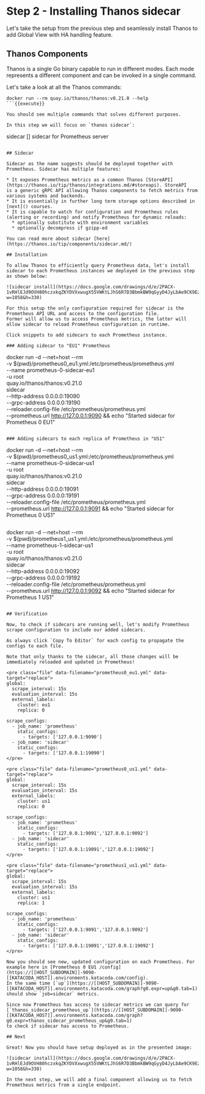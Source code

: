 # Step 2 - Installing Thanos sidecar

Let's take the setup from the previous step and seamlessly install Thanos to add Global View with HA handling feature.

## Thanos Components

Thanos is a single Go binary capable to run in different modes. Each mode represents a different
component and can be invoked in a single command.

Let's take a look at all the Thanos commands:

```
docker run --rm quay.io/thanos/thanos:v0.21.0 --help
```{{execute}}

You should see multiple commands that solves different purposes.

In this step we will focus on `thanos sidecar`:

```
  sidecar [<flags>]
    sidecar for Prometheus server
```

## Sidecar

Sidecar as the name suggests should be deployed together with Prometheus. Sidecar has multiple features:

* It exposes Prometheus metrics as a common Thanos [StoreAPI](https://thanos.io/tip/thanos/integrations.md/#storeapi). StoreAPI
is a generic gRPC API allowing Thanos components to fetch metrics from various systems and backends.
* It is essentially in further long term storage options described in [next]() courses.
* It is capable to watch for configuration and Prometheus rules (alerting or recording) and notify Prometheus for dynamic reloads:
  * optionally substitute with environment variables
  * optionally decompress if gzipp-ed

You can read more about sidecar [here](https://thanos.io/tip/components/sidecar.md/)

## Installation

To allow Thanos to efficiently query Prometheus data, let's install sidecar to each Prometheus instances we deployed in the previous step as shown below:

![sidecar install](https://docs.google.com/drawings/d/e/2PACX-1vRHlEJd9OVH80hczxkqZKYDVXxwugX55VWKtLJhS6R7D3BbmkBW9qGyyD4JyLbAe9CK9EzvurWTagTR/pub?w=1058&h=330)

For this setup the only configuration required for sidecar is the Prometheus API URL and access to the configuration file.
Former will allow us to access Prometheus metrics, the latter will allow sidecar to reload Prometheus configuration in runtime.

Click snippets to add sidecars to each Prometheus instance.

### Adding sidecar to "EU1" Prometheus

```
docker run -d --net=host --rm \
    -v $(pwd)/prometheus0_eu1.yml:/etc/prometheus/prometheus.yml \
    --name prometheus-0-sidecar-eu1 \
    -u root \
    quay.io/thanos/thanos:v0.21.0 \
    sidecar \
    --http-address 0.0.0.0:19090 \
    --grpc-address 0.0.0.0:19190 \
    --reloader.config-file /etc/prometheus/prometheus.yml \
    --prometheus.url http://127.0.0.1:9090 && echo "Started sidecar for Prometheus 0 EU1"
```{{execute}}

### Adding sidecars to each replica of Prometheus in "US1"

```
docker run -d --net=host --rm \
    -v $(pwd)/prometheus0_us1.yml:/etc/prometheus/prometheus.yml \
    --name prometheus-0-sidecar-us1 \
    -u root \
    quay.io/thanos/thanos:v0.21.0 \
    sidecar \
    --http-address 0.0.0.0:19091 \
    --grpc-address 0.0.0.0:19191 \
    --reloader.config-file /etc/prometheus/prometheus.yml \
    --prometheus.url http://127.0.0.1:9091 && echo "Started sidecar for Prometheus 0 US1"
```{{execute}}

```
docker run -d --net=host --rm \
    -v $(pwd)/prometheus1_us1.yml:/etc/prometheus/prometheus.yml \
    --name prometheus-1-sidecar-us1 \
    -u root \
    quay.io/thanos/thanos:v0.21.0 \
    sidecar \
    --http-address 0.0.0.0:19092 \
    --grpc-address 0.0.0.0:19192 \
    --reloader.config-file /etc/prometheus/prometheus.yml \
    --prometheus.url http://127.0.0.1:9092 && echo "Started sidecar for Prometheus 1 US1"
```{{execute}}

## Verification

Now, to check if sidecars are running well, let's modify Prometheus scrape configuration to include our added sidecars.

As always click `Copy To Editor` for each config to propagate the configs to each file.

Note that only thanks to the sidecar, all those changes will be immediately reloaded and updated in Prometheus!

<pre class="file" data-filename="prometheus0_eu1.yml" data-target="replace">
global:
  scrape_interval: 15s
  evaluation_interval: 15s
  external_labels:
    cluster: eu1
    replica: 0

scrape_configs:
  - job_name: 'prometheus'
    static_configs:
      - targets: ['127.0.0.1:9090']
  - job_name: 'sidecar'
    static_configs:
      - targets: ['127.0.0.1:19090']
</pre>

<pre class="file" data-filename="prometheus0_us1.yml" data-target="replace">
global:
  scrape_interval: 15s
  evaluation_interval: 15s
  external_labels:
    cluster: us1
    replica: 0

scrape_configs:
  - job_name: 'prometheus'
    static_configs:
      - targets: ['127.0.0.1:9091','127.0.0.1:9092']
  - job_name: 'sidecar'
    static_configs:
      - targets: ['127.0.0.1:19091','127.0.0.1:19092']
</pre>

<pre class="file" data-filename="prometheus1_us1.yml" data-target="replace">
global:
  scrape_interval: 15s
  evaluation_interval: 15s
  external_labels:
    cluster: us1
    replica: 1

scrape_configs:
  - job_name: 'prometheus'
    static_configs:
      - targets: ['127.0.0.1:9091','127.0.0.1:9092']
  - job_name: 'sidecar'
    static_configs:
      - targets: ['127.0.0.1:19091','127.0.0.1:19092']
</pre>

Now you should see new, updated configuration on each Prometheus. For example here in [Prometheus 0 EU1 /config](https://[[HOST_SUBDOMAIN]]-9090-[[KATACODA_HOST]].environments.katacoda.com/config).
In the same time [`up`](https://[[HOST_SUBDOMAIN]]-9090-[[KATACODA_HOST]].environments.katacoda.com/graph?g0.expr=up&g0.tab=1) should show `job=sidecar` metrics.

Since now Prometheus has access to sidecar metrics we can query for [`thanos_sidecar_prometheus_up`](https://[[HOST_SUBDOMAIN]]-9090-[[KATACODA_HOST]].environments.katacoda.com/graph?g0.expr=thanos_sidecar_prometheus_up&g0.tab=1)
to check if sidecar has access to Prometheus.

## Next

Great! Now you should have setup deployed as in the presented image:

![sidecar install](https://docs.google.com/drawings/d/e/2PACX-1vRHlEJd9OVH80hczxkqZKYDVXxwugX55VWKtLJhS6R7D3BbmkBW9qGyyD4JyLbAe9CK9EzvurWTagTR/pub?w=1058&h=330)

In the next step, we will add a final component allowing us to fetch Prometheus metrics from a single endpoint.
